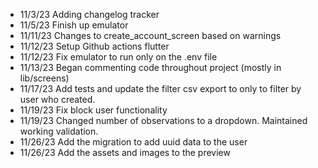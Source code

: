 - 11/3/23 Adding changelog tracker
- 11/5/23 Finish up emulator
- 11/11/23 Changes to create_account_screen based on warnings
- 11/12/23 Setup Github actions flutter
- 11/12/23 Fix emulator to run only on the .env file
- 11/13/23 Began commenting code throughout project (mostly in lib/screens)
- 11/17/23 Add tests and update the filter csv export to only to filter by user who created.
- 11/19/23 Fix block user functionality
- 11/19/23 Changed number of observations to a dropdown. Maintained working validation.
- 11/26/23 Add the migration to add uuid data to the user
- 11/26/23 Add the assets and images to the preview